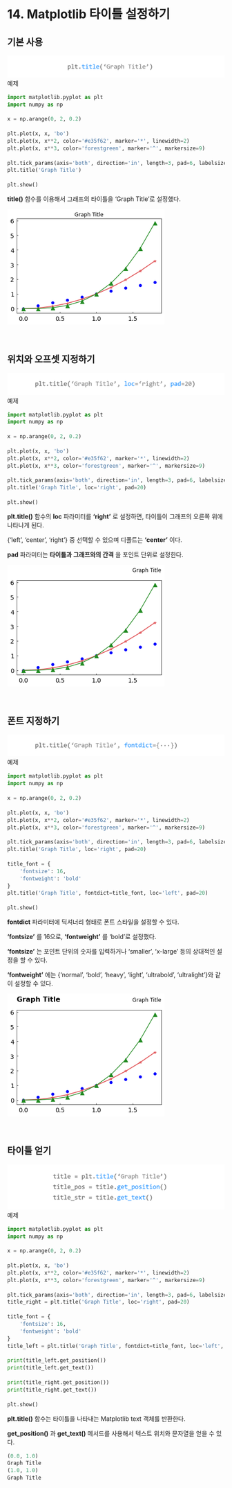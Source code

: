 # 14. Matplotlib 타이틀 설정하기
## 기본 사용
![](Images/2023-05-06-17-49-01.png)
예제  
```python
import matplotlib.pyplot as plt
import numpy as np

x = np.arange(0, 2, 0.2)

plt.plot(x, x, 'bo')
plt.plot(x, x**2, color='#e35f62', marker='*', linewidth=2)
plt.plot(x, x**3, color='forestgreen', marker='^', markersize=9)

plt.tick_params(axis='both', direction='in', length=3, pad=6, labelsize=14)
plt.title('Graph Title')

plt.show()
```
**title()** 함수를 이용해서 그래프의 타이틀을 ‘Graph Title’로 설정했다.

![](Images/2023-05-06-17-49-46.png)

</br>

## 위치와 오프셋 지정하기
![](Images/2023-05-06-17-50-04.png)
예제  
```python
import matplotlib.pyplot as plt
import numpy as np

x = np.arange(0, 2, 0.2)

plt.plot(x, x, 'bo')
plt.plot(x, x**2, color='#e35f62', marker='*', linewidth=2)
plt.plot(x, x**3, color='forestgreen', marker='^', markersize=9)

plt.tick_params(axis='both', direction='in', length=3, pad=6, labelsize=14)
plt.title('Graph Title', loc='right', pad=20)

plt.show()
```

**plt.title()** 함수의 **loc** 파라미터를 **‘right’** 로 설정하면, 타이틀이 그래프의 오른쪽 위에 나타나게 된다.

{‘left’, ‘center’, ‘right’} 중 선택할 수 있으며 디폴트는 **‘center’** 이다.

**pad** 파라미터는 **타이틀과 그래프와의 간격** 을 포인트 단위로 설정한다.

![](Images/2023-05-06-17-51-35.png)

</br>

## 폰트 지정하기
![](Images/2023-05-06-17-51-47.png)
예제  
```python
import matplotlib.pyplot as plt
import numpy as np

x = np.arange(0, 2, 0.2)

plt.plot(x, x, 'bo')
plt.plot(x, x**2, color='#e35f62', marker='*', linewidth=2)
plt.plot(x, x**3, color='forestgreen', marker='^', markersize=9)

plt.tick_params(axis='both', direction='in', length=3, pad=6, labelsize=14)
plt.title('Graph Title', loc='right', pad=20)

title_font = {
    'fontsize': 16,
    'fontweight': 'bold'
}
plt.title('Graph Title', fontdict=title_font, loc='left', pad=20)

plt.show()
```
**fontdict** 파라미터에 딕셔너리 형태로 폰트 스타일을 설정할 수 있다.

**‘fontsize’** 를 16으로, **‘fontweight’** 를 ‘bold’로 설정했다.

**‘fontsize’** 는 포인트 단위의 숫자를 입력하거나 ‘smaller’, ‘x-large’ 등의 상대적인 설정을 할 수 있다.

**‘fontweight’** 에는 {‘normal’, ‘bold’, ‘heavy’, ‘light’, ‘ultrabold’, ‘ultralight’}와 같이 설정할 수 있다.

![](Images/2023-05-06-17-53-22.png)

</br>

## 타이틀 얻기
![](Images/2023-05-06-17-54-44.png)
예제  
```python
import matplotlib.pyplot as plt
import numpy as np

x = np.arange(0, 2, 0.2)

plt.plot(x, x, 'bo')
plt.plot(x, x**2, color='#e35f62', marker='*', linewidth=2)
plt.plot(x, x**3, color='forestgreen', marker='^', markersize=9)

plt.tick_params(axis='both', direction='in', length=3, pad=6, labelsize=14)
title_right = plt.title('Graph Title', loc='right', pad=20)

title_font = {
    'fontsize': 16,
    'fontweight': 'bold'
}
title_left = plt.title('Graph Title', fontdict=title_font, loc='left', pad=20)

print(title_left.get_position())
print(title_left.get_text())

print(title_right.get_position())
print(title_right.get_text())

plt.show()
```
**plt.title()** 함수는 타이틀을 나타내는 Matplotlib text 객체를 반환한다.

**get_position()** 과 **get_text()** 메서드를 사용해서 텍스트 위치와 문자열을 얻을 수 있다.
```python
(0.0, 1.0)
Graph Title
(1.0, 1.0)
Graph Title
```